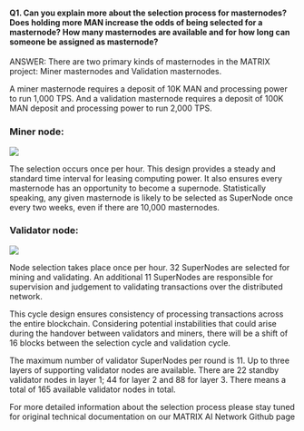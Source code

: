 #### Q1. Can you explain more about the selection process for masternodes? Does holding more MAN increase the odds of being selected for a masternode? How many masternodes are available and for how long can someone be assigned as masternode?

ANSWER: There are two primary kinds of masternodes in the MATRIX project: Miner masternodes and Validation masternodes.

A miner masternode requires a deposit of 10K MAN and processing power to run 1,000 TPS. 
And a validation masternode requires a deposit of 100K MAN deposit and processing power to run 2,000 TPS.

### Miner node: 

![](https://i.imgur.com/v1KvWHA.png)

The selection occurs once per hour. This design provides a steady and standard time interval for leasing computing power. It also ensures every masternode has an opportunity to become a supernode. Statistically speaking, any given masternode is likely to be selected as SuperNode once every two weeks, even if there are 10,000 masternodes.

### Validator node:

![](https://i.imgur.com/DdMbZnQ.png) 

Node selection takes place once per hour. 
32 SuperNodes are selected for mining and validating. 
An additional 11 SuperNodes are responsible for 
supervision and judgement to validating transactions 
over the distributed network. 

This cycle design ensures consistency 
of processing transactions across the entire blockchain. 
Considering potential instabilities that could arise 
during the handover between validators and miners, 
there will be a shift of 16 blocks 
between the selection cycle and validation cycle. 

The maximum number of validator SuperNodes per round is 11. 
Up to three layers of supporting validator nodes are available. 
There are 22 standby validator nodes in layer 1; 
44 for layer 2 and 88 for layer 3. 
There means a total of 165 available validator nodes in total.

For more detailed information about the selection process please stay tuned for original technical documentation on our MATRIX AI Network Github page